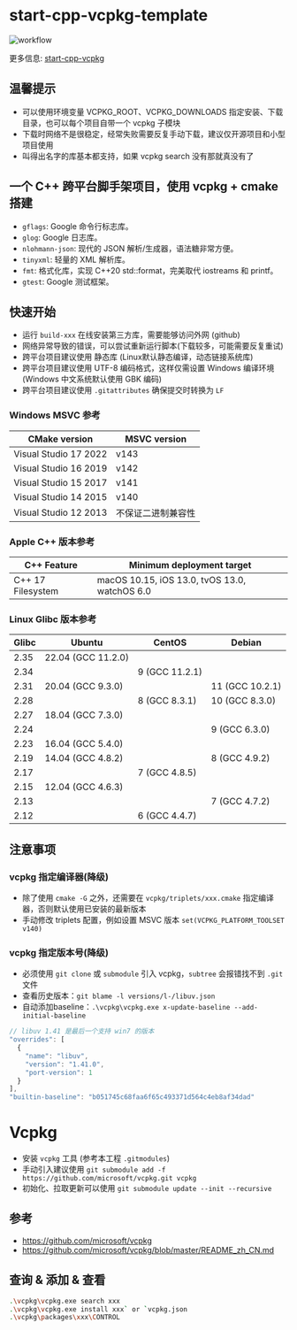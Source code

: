 # start-cpp-vcpkg-template

![workflow](https://github.com/zxffffffff/start-cpp-vcpkg-template/actions/workflows/cmake-multi-platform.yml/badge.svg?event=push)

更多信息: [start-cpp-vcpkg](https://github.com/zxffffffff/start-cpp-vcpkg)

## 温馨提示

- 可以使用环境变量 VCPKG_ROOT、VCPKG_DOWNLOADS 指定安装、下载目录，也可以每个项目自带一个 vcpkg 子模块
- 下载时网络不是很稳定，经常失败需要反复手动下载，建议仅开源项目和小型项目使用
- 叫得出名字的库基本都支持，如果 vcpkg search 没有那就真没有了

## 一个 C++ 跨平台脚手架项目，使用 vcpkg + cmake 搭建

- `gflags`: Google 命令行标志库。
- `glog`: Google 日志库。
- `nlohmann-json`: 现代的 JSON 解析/生成器，语法糖非常方便。
- `tinyxml`: 轻量的 XML 解析库。
- `fmt`: 格式化库，实现 C++20 std::format，完美取代 iostreams 和 printf。
- `gtest`: Google 测试框架。

## 快速开始

- 运行 `build-xxx` 在线安装第三方库，需要能够访问外网 (github)
- 网络异常导致的错误，可以尝试重新运行脚本(下载较多，可能需要反复重试)
- 跨平台项目建议使用 静态库 (Linux默认静态编译，动态链接系统库)
- 跨平台项目建议使用 UTF-8 编码格式，这样仅需设置 Windows 编译环境 (Windows 中文系统默认使用 GBK 编码)
- 跨平台项目建议使用 `.gitattributes` 确保提交时转换为 `LF`

### Windows MSVC 参考

| CMake version         | MSVC version    |
| --------------------- | --------------- |
| Visual Studio 17 2022 | v143            |
| Visual Studio 16 2019 | v142            |
| Visual Studio 15 2017 | v141            |
| Visual Studio 14 2015 | v140            |
| Visual Studio 12 2013 | 不保证二进制兼容性 |

### Apple C++ 版本参考

| C++ Feature        | Minimum deployment target                     |
| ------------------ | --------------------------------------------- |
| C++ 17 Filesystem  | macOS 10.15, iOS 13.0, tvOS 13.0, watchOS 6.0 |

### Linux Glibc 版本参考

| Glibc | Ubuntu             | CentOS         | Debian          |
| ----- | ------------------ | -------------- | --------------- |
| 2.35  | 22.04 (GCC 11.2.0) |                |                 |
| 2.34  |                    | 9 (GCC 11.2.1) |                 |
| 2.31  | 20.04 (GCC 9.3.0)  |                | 11 (GCC 10.2.1) |
| 2.28  |                    | 8 (GCC 8.3.1)  | 10 (GCC 8.3.0)  |
| 2.27  | 18.04 (GCC 7.3.0)  |                |                 |
| 2.24  |                    |                | 9 (GCC 6.3.0)   |
| 2.23  | 16.04 (GCC 5.4.0)  |                |                 |
| 2.19  | 14.04 (GCC 4.8.2)  |                | 8 (GCC 4.9.2)   |
| 2.17  |                    | 7 (GCC 4.8.5)  |                 |
| 2.15  | 12.04 (GCC 4.6.3)  |                |                 |
| 2.13  |                    |                | 7 (GCC 4.7.2)   |
| 2.12  |                    | 6 (GCC 4.4.7)  |                 |

## 注意事项

### vcpkg 指定编译器(降级)

- 除了使用 `cmake -G` 之外，还需要在 `vcpkg/triplets/xxx.cmake` 指定编译器，否则默认使用已安装的最新版本
- 手动修改 triplets 配置，例如设置 MSVC 版本 `set(VCPKG_PLATFORM_TOOLSET v140)`

### vcpkg 指定版本号(降级)

- 必须使用 `git clone` 或 `submodule` 引入 vcpkg，`subtree` 会报错找不到 `.git` 文件
- 查看历史版本：`git blame -l versions/l-/libuv.json`
- 自动添加baseline：`.\vcpkg\vcpkg.exe x-update-baseline --add-initial-baseline`

```js
// libuv 1.41 是最后一个支持 win7 的版本
"overrides": [
  {
    "name": "libuv",
    "version": "1.41.0",
    "port-version": 1
  }
],
"builtin-baseline": "b051745c68faa6f65c493371d564c4eb8af34dad"
```

# Vcpkg

- 安装 `vcpkg` 工具 (参考本工程 `.gitmodules`)
- 手动引入建议使用 `git submodule add -f https://github.com/microsoft/vcpkg.git vcpkg`
- 初始化、拉取更新可以使用 `git submodule update --init --recursive`

## 参考

- <https://github.com/microsoft/vcpkg>
- <https://github.com/microsoft/vcpkg/blob/master/README_zh_CN.md>

## 查询 & 添加 & 查看

```Bash
.\vcpkg\vcpkg.exe search xxx
.\vcpkg\vcpkg.exe install xxx` or `vcpkg.json
.\vcpkg\packages\xxx\CONTROL
```
